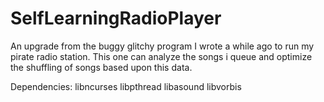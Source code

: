 # SelfLearningRadioPlayer
An upgrade from the buggy glitchy program I wrote a while ago to run my pirate radio station. This one can analyze the songs i queue and optimize the shuffling of songs based upon this data.

Dependencies:
libncurses
libpthread
libasound
libvorbis
